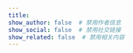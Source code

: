 ```yaml
---
title: 
show_author: false  # 禁用作者信息
show_social: false  # 禁用社交链接
show_related: false  # 禁用相关内容
---
```

